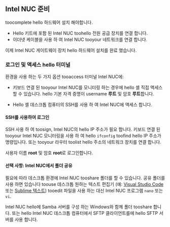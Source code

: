 ## <a name="prepare-your-intel-nuc"></a>Intel NUC 준비

toocomplete hello 하드웨어 설치 해야합니다.

- Hello 키트에 포함 된 Intel NUC toohello 전원 공급 장치를 연결 합니다.
- 이더넷 케이블을 사용 하 여 Intel NUC tooyour 네트워크를 연결 합니다.

이제 Intel NUC 게이트웨이 장치 hello 하드웨어 설치를 완료 했습니다.

### <a name="sign-in-and-access-hello-terminal"></a>로그인 및 액세스 hello 터미널

환경을 사용 하는 두 가지 옵션 tooaccess 터미널 Intel NUC에:

- 키보드 연결 된 tooyour Intel NUC를 모니터링 하는 경우에 hello 셸 직접 액세스할 수 있습니다. hello 기본 자격 증명이 username **루트** 및 암호 **루트**합니다.

- Hello 셸 데스크톱 컴퓨터의 SSH를 사용 하 여 Intel NUC에 액세스 합니다.

#### <a name="sign-in-with-ssh"></a>SSH를 사용하여 로그인

SSH 사용 하 여 toosign, Intel NUC의 hello IP 주소가 필요 합니다. 키보드 연결 된 tooyour Intel NUC 모니터링을 사용 하 여 hello `ifconfig` toofind hello IP 주소가 명령입니다. 또는 tooyour 라우터 toolist hello 주소의 네트워크 장치를 연결 합니다.

사용자 이름 **root** 및 암호 **root**로 로그인합니다.

#### <a name="optional-share-a-folder-on-your-intel-nuc"></a>선택 사항: Intel NUC에서 폴더 공유

필요에 따라 데스크톱 환경에 Intel NUC tooshare 폴더를 할 수 있습니다. 공유 폴더를 사용 하면 있습니다 toouse 데스크톱 원하는 텍스트 편집기 (예: [Visual Studio Code](https://code.visualstudio.com/) 또는 [Sublime 텍스트](http://www.sublimetext.com/)) tooedit 파일을 사용 하는 대신 Intel NUC 프로그램 `nano` 또는 `vi`.

Intel NUC hello에 Samba 서버를 구성 하는 Windows와 함께 폴더 tooshare 합니다. 또는 hello Intel NUC 데스크톱 컴퓨터에서 SFTP 클라이언트를에 hello SFTP 서버를 사용 합니다.
